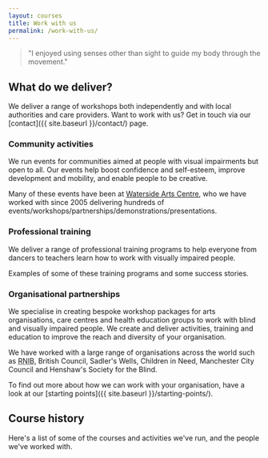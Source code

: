 ```yaml
---
layout: courses
title: Work with us
permalink: /work-with-us/
---
```


> "I enjoyed using senses other than sight to guide my body through the movement."

## What do we deliver?

We deliver a range of workshops both independently and with local authorities and care providers. Want to work with us? Get in touch via our [contact]({{ site.baseurl }}/contact/) page.

### Community activities

We run events for communities aimed at people with visual impairments but open to all. Our events help boost confidence and self-esteem, improve development and mobility, and enable people to be creative.

<!-- TODO: clean up -->
Many of these events have been at [Waterside Arts Centre](https://www.watersideartscentre.co.uk/), who we have worked with since 2005 delivering hundreds of events/workshops/partnerships/demonstrations/presentations.

### Professional training

We deliver a range of professional training programs to help everyone from dancers to teachers learn how to work with visually impaired people.

Examples of some of these training programs and some success stories.

### Organisational partnerships

We specialise in creating bespoke workshop packages for arts organisations, care centres and health education groups to work with blind and visually impaired people. We create and deliver activities, training and education to improve the reach and diversity of your organisation.

We have worked with a large range of organisations across the world such as <abbr title="Royal National Institute for the Blind">RNIB</abbr>, British Council, Sadler's Wells, Children in Need, Manchester City Council and Henshaw's Society for the Blind.

To find out more about how we can work with your organisation, have a look at our [starting points]({{ site.baseurl }}/starting-points/).

## Course history

Here's a list of some of the courses and activities we've run, and the people we've worked with.
